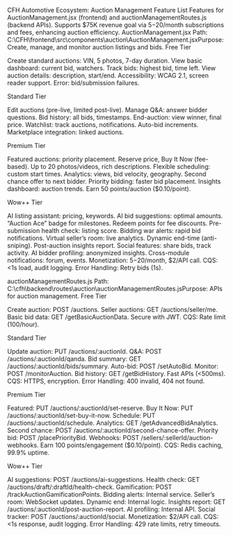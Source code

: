CFH Automotive Ecosystem: Auction Management Feature List
Features for AuctionManagement.jsx (frontend) and auctionManagementRoutes.js (backend APIs). Supports $75K revenue goal via $5-$20/month subscriptions and fees, enhancing auction efficiency.
AuctionManagement.jsx
Path: C:\CFH\frontend\src\components\auction\AuctionManagement.jsxPurpose: Create, manage, and monitor auction listings and bids.
Free Tier

Create standard auctions: VIN, 5 photos, 7-day duration.
View basic dashboard: current bid, watchers.
Track bids: highest bid, time left.
View auction details: description, start/end.
Accessibility: WCAG 2.1, screen reader support.
Error: bid/submission failures.

Standard Tier

Edit auctions (pre-live, limited post-live).
Manage Q&A: answer bidder questions.
Bid history: all bids, timestamps.
End-auction: view winner, final price.
Watchlist: track auctions, notifications.
Auto-bid increments.
Marketplace integration: linked auctions.

Premium Tier

Featured auctions: priority placement.
Reserve price, Buy It Now (fee-based).
Up to 20 photos/videos, rich descriptions.
Flexible scheduling: custom start times.
Analytics: views, bid velocity, geography.
Second chance offer to next bidder.
Priority bidding: faster bid placement.
Insights dashboard: auction trends.
Earn 50 points/auction ($0.10/point).

Wow++ Tier

AI listing assistant: pricing, keywords.
AI bid suggestions: optimal amounts.
“Auction Ace” badge for milestones.
Redeem points for fee discounts.
Pre-submission health check: listing score.
Bidding war alerts: rapid bid notifications.
Virtual seller’s room: live analytics.
Dynamic end-time (anti-sniping).
Post-auction insights report.
Social features: share bids, track activity.
AI bidder profiling: anonymized insights.
Cross-module notifications: forum, events.
Monetization: $5-$20/month, $2/API call.
CQS: <1s load, audit logging.
Error Handling: Retry bids (1s).

auctionManagementRoutes.js
Path: C:\cfh\backend\routes\auction\auctionManagementRoutes.jsPurpose: APIs for auction management.
Free Tier

Create auction: POST /auctions.
Seller auctions: GET /auctions/seller/me.
Basic bid data: GET /getBasicAuctionData.
Secure with JWT.
CQS: Rate limit (100/hour).

Standard Tier

Update auction: PUT /auctions/:auctionId.
Q&A: POST /auctions/:auctionId/qanda.
Bid summary: GET /auctions/:auctionId/bids/summary.
Auto-bid: POST /setAutoBid.
Monitor: POST /monitorAuction.
Bid history: GET /getBidHistory.
Fast APIs (<500ms).
CQS: HTTPS, encryption.
Error Handling: 400 invalid, 404 not found.

Premium Tier

Featured: PUT /auctions/:auctionId/set-reserve.
Buy It Now: PUT /auctions/:auctionId/set-buy-it-now.
Schedule: PUT /auctions/:auctionId/schedule.
Analytics: GET /getAdvancedBidAnalytics.
Second chance: POST /auctions/:auctionId/second-chance-offer.
Priority bid: POST /placePriorityBid.
Webhooks: POST /sellers/:sellerId/auction-webhooks.
Earn 100 points/engagement ($0.10/point).
CQS: Redis caching, 99.9% uptime.

Wow++ Tier

AI suggestions: POST /auctions/ai-suggestions.
Health check: GET /auctions/draft/:draftId/health-check.
Gamification: POST /trackAuctionGamificationPoints.
Bidding alerts: Internal service.
Seller’s room: WebSocket updates.
Dynamic end: Internal logic.
Insights report: GET /auctions/:auctionId/post-auction-report.
AI profiling: Internal API.
Social tracker: POST /auctions/:auctionId/social.
Monetization: $2/API call.
CQS: <1s response, audit logging.
Error Handling: 429 rate limits, retry timeouts.